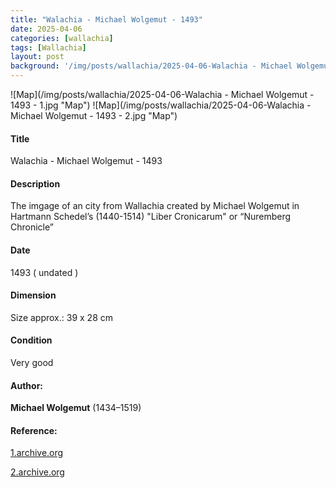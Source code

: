 ```yaml
---
title: "Walachia - Michael Wolgemut - 1493"
date: 2025-04-06
categories: [wallachia]
tags: [Wallachia]
layout: post
background: '/img/posts/wallachia/2025-04-06-Walachia - Michael Wolgemut - 1493 - 1.jpg'
---
```

![Map](/img/posts/wallachia/2025-04-06-Walachia - Michael Wolgemut - 1493 - 1.jpg "Map")
![Map](/img/posts/wallachia/2025-04-06-Walachia - Michael Wolgemut - 1493 - 2.jpg "Map")
#### Title ####
Walachia - Michael Wolgemut - 1493

#### Description ####
The imgage of an city from Wallachia created by Michael Wolgemut in  Hartmann Schedel’s (1440-1514) "Liber Cronicarum" or “Nuremberg Chronicle”

#### Date ####
1493 ( undated )

#### Dimension ####
Size approx.: 39 x 28 cm

#### Condition ####
Very good

#### Author: ####
**Michael Wolgemut** (1434–1519)

#### Reference: ####
<p><a href="https://archive.org/details/9414971.nlm.nih.gov/page/n583/mode/2up">1.archive.org</a></p>
<p><a href="https://archive.org/details/McGillLibrary-osl_registrum-nurembergensi_elfWZ230S315r1493_f169v-21086/page/n585/mode/2up">2.archive.org</a></p>